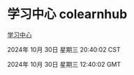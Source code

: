 # 学习中心 colearnhub
[学习中心](http://219.139.197.74:56308/colearnhub/)

2024年 10月 30日 星期三 20:40:02 CST

2024年 10月 30日 星期三 12:40:02 GMT
